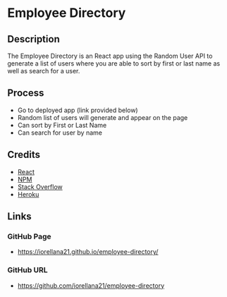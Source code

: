 # Employee Directory
## Description

The Employee Directory is an React app using the Random User API to generate a list of users where you are able to sort by first or last name as well as search for a user.

## Process
* Go to deployed app (link provided below)
* Random list of users will generate and appear on the page
* Can sort by First or Last Name
* Can search for user by name
## Credits
* [React](https://reactjs.org/docs/getting-started.html)
* [NPM](https://www.npmjs.com/)
* [Stack Overflow](https://stackoverflow.com/)
* [Heroku](https://heroku.com/)
## Links
### GitHub Page
* https://iorellana21.github.io/employee-directory/
### GitHub URL
* https://github.com/iorellana21/employee-directory